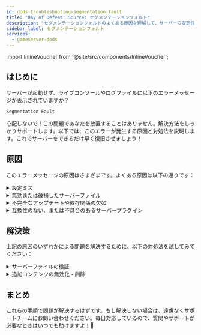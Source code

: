 ```yaml
---
id: dods-troubleshooting-segmentation-fault
title: "Day of Defeat: Source: セグメンテーションフォルト"
description: "セグメンテーションフォルトのよくある原因を理解して、サーバーの安定性とパフォーマンスを素早く回復しよう → 今すぐ詳しく見る"
sidebar_label: セグメンテーションフォルト
services:
  - gameserver-dods
---
```


import InlineVoucher from '@site/src/components/InlineVoucher';

## はじめに

サーバーが起動せず、ライブコンソールやログファイルに以下のエラーメッセージが表示されていますか？

```
Segmentation Fault
```

心配しないで！この問題であなたを放置することはありません。解決方法をしっかりサポートします。以下では、このエラーが発生する原因と対処法を説明します。これでサーバーをできるだけ早く復旧させましょう！



<InlineVoucher />



## 原因

このエラーメッセージの原因はさまざまです。よくある原因は以下の通りです：

<details>
  <summary>設定ミス</summary>

設定ファイルが不適切または不完全に設定されていると、サーバーが起動時や稼働中に無効なパラメータやメモリ領域にアクセスしてしまうことがあります。

特に、インデントや値の割り当てが正しく行われていない場合に発生しやすいです。その結果、クラッシュや未定義の動作（例：セグメンテーションフォルト）を引き起こすことがあります。

</details>

<details>
  <summary>無効または破損したサーバーファイル</summary>

  転送ミス、手動変更、破損したインストールにより、重要なサーバーファイルが破損することがあります。これにより、読み込みや実行時に予期しない動作やセグメンテーションフォルトのような致命的なクラッシュが発生する可能性があります。

</details>

<details>
  <summary>不完全なアップデートや依存関係の欠如</summary>

  サーバーのアップデートが完全に完了していなかったり、必要な依存関係やモジュールが不足している場合、起動時や実行時にエラーが発生することがあります。

</details>

<details>
  <summary>互換性のない、または不具合のあるサーバープラグイン</summary>

  SourceMod/Metamodなどの追加拡張や、使用しているサーバーバージョンと互換性がない、または誤ってプログラムされたプラグインは、サーバーのメモリアクセスに直接影響を与え、問題を引き起こすことがあります。

</details>



## 解決策

上記の原因のいずれかによる問題を解決するために、以下の対処法を試してみてください：

<details>
  <summary>サーバーファイルの検証</summary>

破損や不完全なゲームファイルによるエラーを防ぐために、ゲームサーバーの**ダッシュボード**で「Steamファイルの検証」機能を実行することをおすすめします。

![img](https://screensaver01.zap-hosting.com/index.php/s/MoM6drPd4GxY4Tz/preview)

  SteamCMDを使って自動的にゲームサーバーのファイルをチェックし、欠損や破損したファイルはオリジナルのバージョンに置き換えられます。このプロセスは完全に自動化されており、サーバーファイルが最新のSteamバージョンと一致していることを保証します。

</details>

<details>
  <summary>追加コンテンツの無効化・削除</summary>

Sourcemod/Metamodやプラグインなどの追加コンテンツをゲームサーバーに導入している場合は、一度それらを一時的に無効化または削除してみるのが効果的です。

このステップで問題が追加コンテンツによるものかどうかを切り分けられます。特にアップデート後は、新しいサーバーバージョンと互換性がなくなっていたり、まだ対応していないことが多いため、こうした問題が起こりやすいです。

</details>

## まとめ

これらの手順で問題が解決するはずです。もし解決しない場合は、遠慮なくサポートチームにお問い合わせください。毎日対応しているので、質問やサポートが必要なときはいつでも助けますよ！🙂

<InlineVoucher />